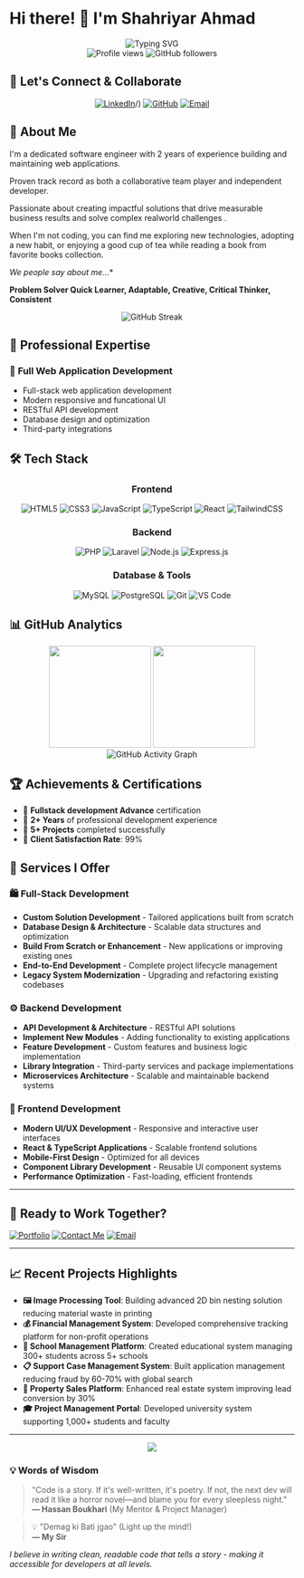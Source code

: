 # Hi there! 👋 I'm Shahriyar Ahmad

<div align="center">
  <img src="https://readme-typing-svg.herokuapp.com?font=Fira+Code&size=32&duration=2800&pause=2000&color=A855F7&center=true&vCenter=true&width=940&lines=⭐+Software+Engineer;Full+Stack+Developer;MERN+Stack+Developer;2%2B+Years+Experience" alt="Typing SVG" />
</div>

<div align="center">
  <img src="https://komarev.com/ghpvc/?username=Xhahriyar&label=Profile%20views&color=0e75b6&style=flat" alt="Profile views" />
  <img src="https://img.shields.io/github/followers/Xhahriyar?label=Followers&style=social" alt="GitHub followers" />
</div>

## 🤝 Let's Connect & Collaborate

<div align="center">

[![LinkedIn](https://img.shields.io/badge/LinkedIn-0077B5?style=for-the-badge&logo=linkedin&logoColor=white)](https://www.linkedin.com/in/shahriyar-ahmad-frontend-developer/)/)
[![GitHub](https://img.shields.io/badge/GitHub-100000?style=for-the-badge&logo=github&logoColor=white)](https://github.com/Xhahriyar/)
[![Email](https://img.shields.io/badge/Email-D14836?style=for-the-badge&logo=gmail&logoColor=white)](mailto:shahriyarahmad405@gmail.com)

</div>

## 🚀 About Me

I'm a dedicated software engineer with 2 years of experience building and maintaining web applications.

Proven track record as both a collaborative team player and independent developer.

Passionate about creating impactful solutions that drive measurable business results and solve complex realworld challenges .

When I'm not coding, you can find me exploring new technologies, adopting a new habit, or enjoying a good cup of tea while reading a book from favorite books collection.

*We people say about me...**

**Problem Solver
Quick Learner,
Adaptable,
Creative,
Critical Thinker,
Consistent**

<div align="center">
  <img src="https://github-readme-streak-stats.herokuapp.com/?user=salmanmani167&theme=radical&hide_border=true" alt="GitHub Streak" />
</div>

## 💼 Professional Expertise

### 🔧 **Full Web Application Development**
- Full-stack web application development
- Modern responsive and funcational UI
- RESTful API development
- Database design and optimization
- Third-party integrations

## 🛠️ Tech Stack

<div align="center">

### **Frontend**
![HTML5](https://img.shields.io/badge/HTML5-E34F26?style=for-the-badge&logo=html5&logoColor=white)
![CSS3](https://img.shields.io/badge/CSS3-1572B6?style=for-the-badge&logo=css3&logoColor=white)
![JavaScript](https://img.shields.io/badge/JavaScript-F7DF1E?style=for-the-badge&logo=javascript&logoColor=black)
![TypeScript](https://img.shields.io/badge/TypeScript-3178C6?style=for-the-badge&logo=typescript&logoColor=white)
![React](https://img.shields.io/badge/React-20232A?style=for-the-badge&logo=react&logoColor=61DAFB)
![TailwindCSS](https://img.shields.io/badge/Tailwind_CSS-38B2AC?style=for-the-badge&logo=tailwind-css&logoColor=white)

### **Backend**
![PHP](https://img.shields.io/badge/PHP-777BB4?style=for-the-badge&logo=php&logoColor=white)
![Laravel](https://img.shields.io/badge/Laravel-FF2D20?style=for-the-badge&logo=laravel&logoColor=white)
![Node.js](https://img.shields.io/badge/Node.js-43853D?style=for-the-badge&logo=node.js&logoColor=white)
![Express.js](https://img.shields.io/badge/Express.js-000000?style=for-the-badge&logo=express&logoColor=white)


### **Database & Tools**
![MySQL](https://img.shields.io/badge/MySQL-00000F?style=for-the-badge&logo=mysql&logoColor=white)
![PostgreSQL](https://img.shields.io/badge/PostgreSQL-316192?style=for-the-badge&logo=postgresql&logoColor=white)
![Git](https://img.shields.io/badge/Git-F05032?style=for-the-badge&logo=git&logoColor=white)
![VS Code](https://img.shields.io/badge/VS%20Code-007ACC?style=for-the-badge&logo=visual-studio-code&logoColor=white)

</div>

## 📊 GitHub Analytics

<div align="center">
  <img height="180em" src="https://github-readme-stats-sigma-five.vercel.app/api?username=Xhahriyar&show_icons=true&theme=radical&include_all_commits=true&count_private=true&cache_seconds=86400"/>
  <img height="180em" src="https://github-readme-stats-sigma-five.vercel.app/api/top-langs/?username=Xhahriyar&layout=compact&langs_count=8&theme=radical&cache_seconds=86400"/>
</div>

<div align="center">
  <img src="https://github-readme-activity-graph.vercel.app/graph?username=Xhahriyar&theme=react-dark&hide_border=true&custom_title=Contribution%20Activity" alt="GitHub Activity Graph" />
</div>

## 🏆 Achievements & Certifications


- 🥇 **Fullstack development Advance** certification
- 🚀 **2+ Years** of professional development experience
- 💼 **5+ Projects** completed successfully
- 🌟 **Client Satisfaction Rate**: 99%

## 🚀 Services I Offer

### 🛍️ Full-Stack Development
- **Custom Solution Development** - Tailored applications built from scratch
- **Database Design & Architecture** - Scalable data structures and optimization
- **Build From Scratch or Enhancement** - New applications or improving existing ones
- **End-to-End Development** - Complete project lifecycle management
- **Legacy System Modernization** - Upgrading and refactoring existing codebases

### ⚙️ Backend Development
- **API Development & Architecture** - RESTful API solutions
- **Implement New Modules** - Adding functionality to existing applications
- **Feature Development** - Custom features and business logic implementation
- **Library Integration** - Third-party services and package implementations
- **Microservices Architecture** - Scalable and maintainable backend systems

### 🎨 Frontend Development
- **Modern UI/UX Development** - Responsive and interactive user interfaces
- **React & TypeScript Applications** - Scalable frontend solutions
- **Mobile-First Design** - Optimized for all devices
- **Component Library Development** - Reusable UI component systems
- **Performance Optimization** - Fast-loading, efficient frontends

---

## 💼 Ready to Work Together?
[![Portfolio](https://img.shields.io/badge/View_Portfolio-FF6B6B?style=for-the-badge&logo=github-pages&logoColor=white)](https://shahriyarahmad.vercel.app)
[![Contact Me](https://img.shields.io/badge/Contact_Me-0077B5?style=for-the-badge&logo=linkedin&logoColor=white)](https://linkedin.com/in/yourprofile](https://github.com/Xhahriyar))
[![Email](https://img.shields.io/badge/Email-D14836?style=for-the-badge&logo=gmail&logoColor=white)](mailto:shahriyarahmad405@gmail.com)

---

## 📈 Recent Projects Highlights

- **🖼️ Image Processing Tool**: Building advanced 2D bin nesting solution reducing material waste in printing
- **💰 Financial Management System**: Developed comprehensive tracking platform for non-profit operations
- **🏫 School Management Platform**: Created educational system managing 300+ students across 5+ schools
- **📋 Support Case Management System**: Built application management reducing fraud by 60-70% with global search
- **🏢 Property Sales Platform**: Enhanced real estate system improving lead conversion by 30%
- **🎓 Project Management Portal**: Developed university system supporting 1,000+ students and faculty

--- 

<div align="center">
  <img src="https://capsule-render.vercel.app/api?type=waving&color=gradient&height=100&section=footer&text=Thanks%20for%20visiting!&fontSize=16&fontAlignY=65&desc=Let's%20build%20something%20amazing%20together&descAlignY=51&descAlign=center" />
</div>

### 💡 Words of Wisdom
> "Code is a story. If it's well-written, it's poetry. If not, the next dev will read it like a horror novel—and blame you for every sleepless night."  
> **— Hassan Boukhari** (My Mentor & Project Manager)

> 💡 "Demag ki Bati jgao" (Light up the mind!)  
> **— My Sir**

*I believe in writing clean, readable code that tells a story - making it accessible for developers at all levels.*
